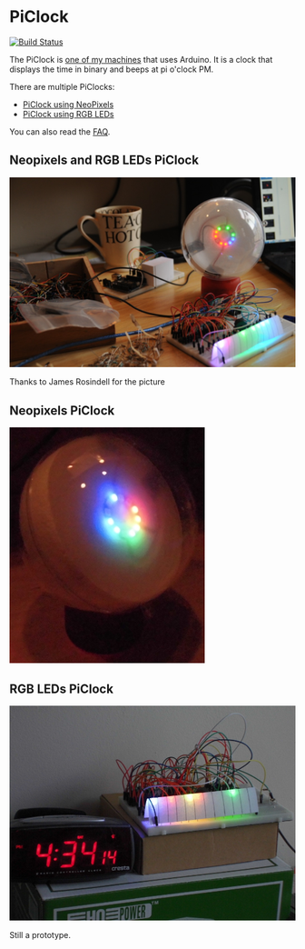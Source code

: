 # PiClock

[![Build Status](https://travis-ci.org/richelbilderbeek/PiClock.svg?branch=master)](https://travis-ci.org/richelbilderbeek/PiClock)

The PiClock is [one of my machines](https://github.com/richelbilderbeek/Machines) that uses Arduino.
It is a clock that displays the time in binary and beeps at pi o'clock PM.

There are multiple PiClocks:

 * [PiClock using NeoPixels](NeoPixels.md)
 * [PiClock using RGB LEDs](RgbLeds.md)

You can also read the [FAQ](FAQ.md).

## Neopixels and RGB LEDs PiClock

![Both PiClocks](PiClocks.jpg)

Thanks to James Rosindell for the picture

## Neopixels PiClock

![Pi Clock NeoPixels](NeoPixels/PiClockFront3.jpg)

## RGB LEDs PiClock 

![Pi Clock RGB LEDs prototype](RgbLeds/PiClockRgbLedsPrototypeSide.jpg)

Still a prototype.
